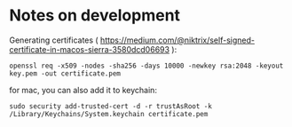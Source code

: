 # Notes on development
Generating certificates ( https://medium.com/@niktrix/self-signed-certificate-in-macos-sierra-3580dcd06693 ):
```
openssl req -x509 -nodes -sha256 -days 10000 -newkey rsa:2048 -keyout key.pem -out certificate.pem
```

for mac, you can also add it to keychain:

```
sudo security add-trusted-cert -d -r trustAsRoot -k /Library/Keychains/System.keychain certificate.pem
```
